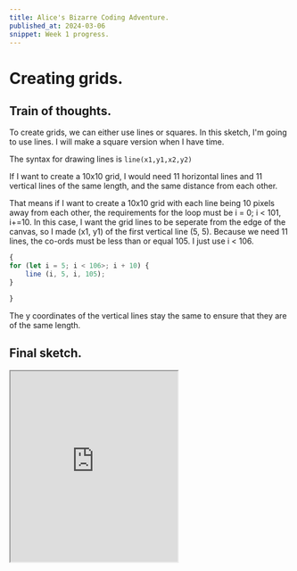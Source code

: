 ```yaml
---
title: Alice's Bizarre Coding Adventure.
published_at: 2024-03-06
snippet: Week 1 progress.
---
```


# Creating grids.

## Train of thoughts.

To create grids, we can either use lines or squares. In this sketch, I'm going to use lines. I will make a square version when I have time.

The syntax for drawing lines is `line(x1,y1,x2,y2)`

If I want to create a 10x10 grid, I would need 11 horizontal lines and 11 vertical lines of the same length, and the same distance from each other. 

That means if I want to create a 10x10 grid with each line being 10 pixels away from each other, the requirements for the loop must be i = 0; i < 101, i+=10. In this case, I want the grid lines to be seperate from the edge of the canvas, so I made (x1, y1) of the first vertical line (5, 5). Because we need 11 lines, the co-ords must be less than or equal 105. I just use i < 106.

```javascript
{
for (let i = 5; i < 106>; i + 10) {
    line (i, 5, i, 105);
}

}
```
The y coordinates of the vertical lines stay the same to ensure that they are of the same length.

## Final sketch.

<iframe width="300" height="342" src="https://editor.p5js.org/sturrpzzzzz/full/nbPJmblp-"></iframe>



